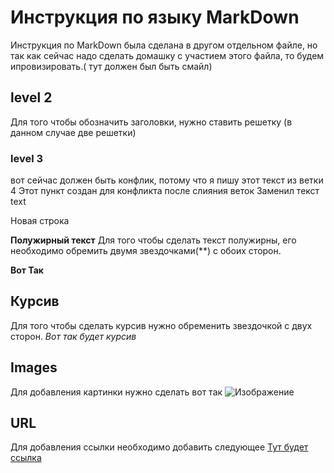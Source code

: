 #  Инструкция по языку MarkDown
Инструкция по MarkDown была сделана в другом отдельном файле, но так как сейчас надо сделать домашку с участием этого файла, то будем ипровизировать.( тут должен был быть смайл)

## level 2
Для того чтобы обозначить заголовки, нужно ставить решетку (в данном случае две решетки)


### level 3
вот сейчас должен быть конфлик, потому что я пишу этот текст из ветки 4
 Этот пункт создан для конфликта после слияния веток
Заменил текст
text 

Новая строка

 **Полужирный текст**
 Для того чтобы сделать текст полужирны, его необходимо обремить двумя звездочками(**) с обоих сторон.
  
 **Вот Так**

## Курсив
 Для того чтобы сделать курсив нужно обременить звездочкой с двух сторон.
   *Вот так будет курсив*


 ## Images
 Для добавления картинки нужно сделать вот так 
 ![Изображение](Kartinka2.jpg)

 ## URL
Для добавления ссылки необходимо добавить следующее [Тут будет ссылка](http://site.php "всплывающая подсказка при наведении на ссылку")


